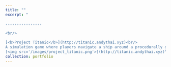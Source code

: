 ```yaml
---
title: ""
excerpt: "  
  
----------------
  
<br/>

[<b>Project Titanic</b>](http://titanic.andythai.xyz)<br/>
A simulation game where players navigate a ship around a procedurally generated naval terrain. Features a rendering engine programmed from scratch with bounding boxes, collision detection, procedural terrain, particle effects, and simple animation.<br/>
[<img src='/images/project_titanic.png'>](http://titanic.andythai.xyz)"
collection: portfolio
---
```

